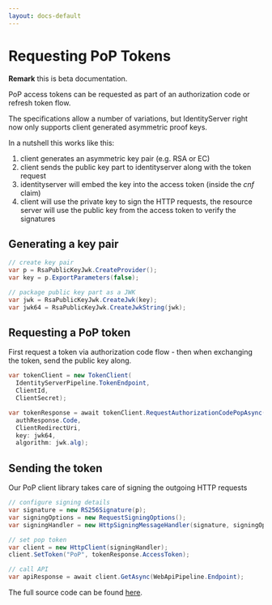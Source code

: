 ```yaml
---
layout: docs-default
---
```


# Requesting PoP Tokens

**Remark** this is beta documentation.

PoP access tokens can be requested as part of an authorization code or refresh token flow.

The specifications allow a number of variations, but IdentityServer right now only supports client generated
asymmetric proof keys.

In a nutshell this works like this:

1. client generates an asymmetric key pair (e.g. RSA or EC)
2. client sends the public key part to identityserver along with the token request
3. identityserver will embed the key into the access token (inside the *cnf* claim)
4. client will use the private key to sign the HTTP requests, the resource server will use the public key from the
access token to verify the signatures

## Generating a key pair

```csharp
// create key pair
var p = RsaPublicKeyJwk.CreateProvider();
var key = p.ExportParameters(false);

// package public key part as a JWK
var jwk = RsaPublicKeyJwk.CreateJwk(key);
var jwk64 = RsaPublicKeyJwk.CreateJwkString(jwk);
```

## Requesting a PoP token

First request a token via authorization code flow - then when exchanging the token, send the public key along.

```csharp
var tokenClient = new TokenClient(
  IdentityServerPipeline.TokenEndpoint, 
  ClientId, 
  ClientSecret);

var tokenResponse = await tokenClient.RequestAuthorizationCodePopAsync(
  authResponse.Code,
  ClientRedirectUri,
  key: jwk64,
  algorithm: jwk.alg);
```

## Sending the token

Our PoP client library takes care of signing the outgoing HTTP requests

```csharp
// configure signing details
var signature = new RS256Signature(p);
var signingOptions = new RequestSigningOptions();
var signingHandler = new HttpSigningMessageHandler(signature, signingOptions);

// set pop token
var client = new HttpClient(signingHandler);
client.SetToken("PoP", tokenResponse.AccessToken);

// call API
var apiResponse = await client.GetAsync(WebApiPipeline.Endpoint);
```

The full source code can be found [here](https://github.com/IdentityModel/IdentityModel.Owin.PopAuthentication/blob/dev/src/IdentityModel.Owin.PopAuthentication.Tests/IntegrationTests/IdSvr_Client_And_WebApi_Integration/PopTests.cs).
